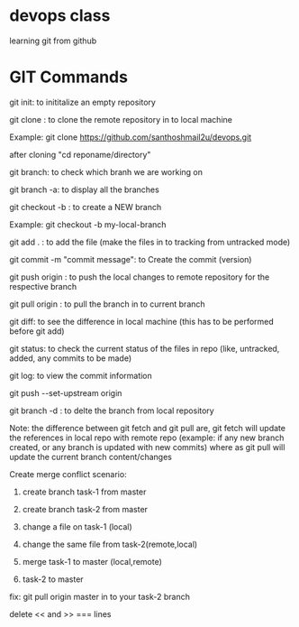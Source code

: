 # devops class
learning git from github

# GIT Commands

git init: to inititalize an empty repository

git clone <repo url>: to clone the remote repository in to local machine

Example: git clone https://github.com/santhoshmail2u/devops.git

after cloning "cd reponame/directory"

git branch: to check which branh we are working on

git branch -a: to display all the branches

git checkout -b <branch name>: to create a NEW branch

Example: git checkout -b my-local-branch

git add . : to add the file (make the files in to tracking from untracked mode)

git commit -m "commit message": to Create the commit (version)

git push origin <branch name>: to push the local changes to remote repository for the respective branch

git pull origin <branch name>: to pull the branch in to current branch

git diff: to see the difference in local machine (this has to be performed before git add)

git status: to check the current status of the files in repo (like, untracked, added, any commits to be made)

git log: to view the commit information

git push --set-upstream origin <branch name>

git branch -d <branch name> : to delte the branch from local repository

Note: the difference between git fetch and git pull are, git fetch will update the references in local repo with remote repo (example: if any new branch created, or any branch is updated with new commits)
where as git pull will update the current branch content/changes

Create merge conflict scenario:

1. create branch task-1 from master

2. create branch task-2 from master

3. change a file on task-1 (local)

4. change the same file from task-2(remote,local)

5. merge task-1 to master (local,remote)

6. task-2 to master

fix: git pull origin master in to your task-2 branch

delete << and >> === lines

